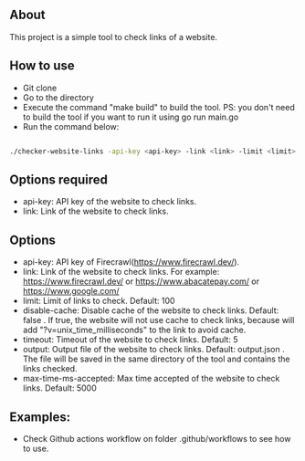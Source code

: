 ## About

This project is a simple tool to check links of a website.

## How to use

- Git clone
- Go to the directory
- Execute the command "make build" to build the tool. PS: you don't need to build the tool if you want to run it using go run main.go
- Run the command below:
```bash

./checker-website-links -api-key <api-key> -link <link> -limit <limit> -disable-cache <disable-cache> -timeout <timeout> -output <output> -max-time-ms-accepted <max-time-ms-accepted>

```

## Options required

- api-key: API key of the website to check links.
- link: Link of the website to check links.

## Options

- api-key: API key of Firecrawl(https://www.firecrawl.dev/).
- link: Link of the website to check links. For example: https://www.firecrawl.dev/ or https://www.abacatepay.com/ or https://www.google.com/
- limit: Limit of links to check. Default: 100
- disable-cache: Disable cache of the website to check links. Default: false . If true, the website will not use cache to check links, because will add "?v=unix_time_milliseconds" to the link to avoid cache.
- timeout: Timeout of the website to check links. Default: 5
- output: Output file of the website to check links. Default: output.json . The file will be saved in the same directory of the tool and contains the links checked.
- max-time-ms-accepted: Max time accepted of the website to check links. Default: 5000

## Examples:

- Check Github actions workflow on folder .github/workflows to see how to use.
